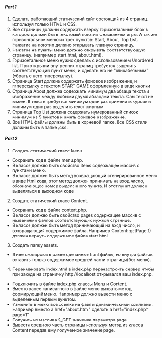 ##### Part 1

1. Сделать работающий статический сайт состоящий из 4 страниц, используя только HTML и CSS.
2. Все страницы должны содержать вверху горизонтальный блок в котором должен быть текстовый логотип с названием игры. А так же горизонтальное меню из трех пунктов: Start, About, Top List. Нажатие на логотип должно открывать главную страницу.
3. Нажатие на пункты меню должно открывать соответствующую страницу. (например start.html, about.html).
4. Горизонтальное меню нужно сделать с использованием Unordered list. При открытии внутренних страниц требуется выделить соответствующий пункт меню, и сделать его не "кликабельным" (убрать с него гиперссылку).
5. Страница Start должна содержать фоновое изображение, и гиперссылку с текстом START GAME оформленную в виде кнопки
6. Страница About должна содержать минимум два абзаца текста и изображение между любыми двумя абзацами текста. Сам текст не важен. В тексте требуется минимум один раз применить курсив и минимум один раз выделить текст жирным
7. Страница Top List должна содержать нумерованный список минимум из 5 пунктов  и иметь фоновое изображение.
8. Все HTML файлы должны быть в корневой папке. Все CSS стили должны быть в папке /css.

##### Part 2

1. Cоздать статический класс Menu.
  * Сохранить код в файле menu.php.
  * В классе должно быть свойство items содержащее массив с пунктами меню.
  * В классе должен быть метод возвращающий сгенерированное меню в виде html кода, этот метод должен принимать на вход число, обозначающее номер выделенного пункта. И этот пункт должен выделяться в выходном коде.

2. Создать статический класс Content.
  * Сохранить код в файле content.php.
  * В классе должно быть свойство pages содержащее массив с названиями файлов соответствующих нужной странице.
  * В классе должен быть метод принимающий на вход число, и возвращающий содержимое файла. Например Content::getPage(1) должен вернуть содержимое файла start.html.

3. Создать папку assets.
  * В нее скопировать ранее сделанные html файлы, но внутри файлов оставить только содержимое средней части страницы(без меню).

4. Переименовать index.html в index.php перенастроить сервер чтобы при заходе на страничку http://localhost открывался ваш index.php.
  * Подключить в файле index.php классы Menu и Content.
  * Вместо ранее написанного в файле меню вызвать метод формирующий меню. Например <?php echo Menu::renderMenu(1)?> должно вывести меню с выделенным первым пунктом.
  * Изменить в меню все ссылки на файлы динамическими ссылками. Например вместо a href="about.html" сделать a href="index.php?page=1".
  * Получить из массива $_GET значение параметра page.
  * Вывести среднюю часть страницы используя метод из класса Content передав ему полученное значение page.
